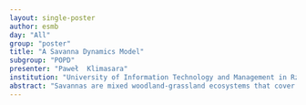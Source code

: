 ```yaml
---
layout: single-poster
author: esmb
day: "All"
group: "poster"
title: "A Savanna Dynamics Model"
subgroup: "POPD"
presenter: "Paweł  Klimasara"
institution: "University of Information Technology and Management in Rzeszów, University of Silesia in Katowice"
abstract: "Savannas are mixed woodland-grassland ecosystems that cover fifth of Earth’s land surface. They are characterised by a continuous grass layer and a discontinuous layer of woody plants. In understanding complex savanna dynamics of main interest is the question how do trees and grasses co-exist without one dominating the other? Amongst possible explanations there has been recognized that disturbances like fires or browsing and grazing may play fundamental role. There is quite rich literature on models of tree-grass coexistence in savannas with such non-equilibrium approach. From the mathematical point of view models containing many different factors often lack formal stochasticity and their analysis is usually based on numerical simulations. Moreover, another important determinant of savanna structure - water availability - is of less unpredictable nature following seasonality. Most of the plants growth happens during wet seasons while large amounts of dry grasses additionally support fires during dry seasons. These effects usually are not directly included in existing models of savanna dynamics. We introduced two minimalistic models of tree-grass coexistence driven by fire disturbances. We provided careful mathematical analysis of appropriate piecewise deterministic Markov process and showed the existence of a unique stationary distribution of tree and grass biomasses using the tools of stochastic semigroup theory. Continuing this approach we work on analytic results for more realistic setting including the seasonality via its effects on plants growth rate as well as a probability of occurrence and intensity of fires. Moreover, we want to include in the final model also grazing and browsing effects (similarly to the one provided in (6) but along with seasonality)."
---
```

